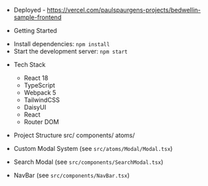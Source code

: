- Deployed - https://vercel.com/paulspaurgens-projects/bedwellin-sample-frontend

- Getting Started
* Install dependencies: `npm install`
* Start the development server: `npm start`

- Tech Stack
  - React 18
   - TypeScript
   - Webpack 5
   - TailwindCSS
  - DaisyUI
   - React
   - Router DOM

- Project Structure
src/
components/
atoms/


- Custom Modal System (see `src/atoms/Modal/Modal.tsx`)

- Search Modal (see `src/components/SearchModal.tsx`)

- NavBar (see `src/components/NavBar.tsx`)


